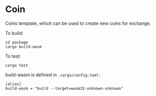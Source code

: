 # Coin

Coins template, which can be used to create new coins for exchange.

To build:

```
cd package
cargo build-wasm
```

To test:
```
cargo test
```

build-wasm is defined in `.cargo/config.toml`:

```
[alias]
build-wasm = "build --target=wasm32-unknown-unknown"
```
